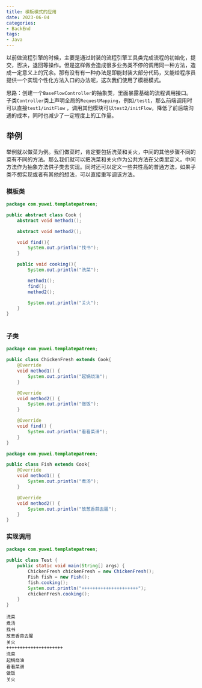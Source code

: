 ```yaml
---
title: 模板模式的应用
date: 2023-06-04
categories:
- BackEnd
tags:
- Java
---
```


以前做流程引擎的时候，主要是通过封装的流程引擎工具类完成流程的初始化，提交，否决，退回等操作。但是这样做会造成很多业务类不停的调用同一种方法，造成一定意义上的冗余。那有没有有一种办法是即能封装大部分代码，又能给程序员提供一个实现个性化方法入口的办法呢，这次我们使用了模板模式。

思路：创建一个`BaseFlowController`的抽象类，里面暴露基础的流程调用接口。子类`Controller`类上声明全局的`RequestMapping`，例如`/test1`，那么前端调用时可以直接`test1/initFlow` ，调用其他模块可以`test2/initFlow`，降低了前后端沟通的成本，同时也减少了一定程度上的工作量。

## 举例

举例就以做菜为例。我们做菜时，肯定要包括洗菜和关火，中间的其他步骤不同的菜有不同的方法。那么我们就可以把洗菜和关火作为公共方法在父类里定义。中间方法作为抽象方法供子类去实现。同时还可以定义一些共性高的普通方法，如果子类不想实现或者有其他的想法，可以直接重写调该方法。

### 模板类

```java
package com.yuwei.templatepatreen;

public abstract class Cook {
    abstract void method1();

    abstract void method2();

    void find(){
        System.out.println("找书");
    }

    public void cooking(){
        System.out.println("洗菜");

        method1();
        find();
        method2();

        System.out.println("关火");
    }
}
            
```

### 子类

```java
package com.yuwei.templatepatreen;

public class ChickenFresh extends Cook{
    @Override
    void method1() {
        System.out.println("起锅烧油");
    }

    @Override
    void method2() {
        System.out.println("做饭");
    }

    @Override
    void find() {
        System.out.println("看看菜谱");
    }
}

```

```java
package com.yuwei.templatepatreen;

public class Fish extends Cook{
    @Override
    void method1() {
        System.out.println("煮汤");
    }

    @Override
    void method2() {
        System.out.println("放葱香蒜去腥");
    }
}
```

### 实现调用

```java
package com.yuwei.templatepatreen;

public class Test {
    public static void main(String[] args) {
        ChickenFresh chickenFresh = new ChickenFresh();
        Fish fish = new Fish();
        fish.cooking();
        System.out.println("+++++++++++++++++++++");
        chickenFresh.cooking();
    }
}
```

```
洗菜
煮汤
找书
放葱香蒜去腥
关火
+++++++++++++++++++++
洗菜
起锅烧油
看看菜谱
做饭
关火
```

